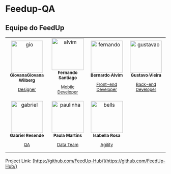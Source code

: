 # Feedup-QA

<!-- Squad -->
## Equipe do FeedUp

<table>
  <tr>
    <td align="center">
      <a href="https://github.com/*/">
        <img src="https://lh3.googleusercontent.com/a-/ALV-UjWbWkxBzHdWuMEIrCABVhJaXJHIZ2ZO2Id7yGdSbkyBOJQ7r6-N=s64-p-k-rw-no" width="100px;" alt="gio"/><br>
        <sub>
          <b>GiovanaGiovana Wilberg</b>
          <p>Designer</p>
        </sub>
      </a>
    </td>
    <td align="center">
      <a href="https://github.com/fsaantiago/">
        <img src="https://avatars.githubusercontent.com/u/105754273?v=4" width="100px;" alt="alvim"/><br>
        <sub>
          <b>Fernando Santiago</b>
          <p>Mobile Developer</p>
        </sub>
      </a>
    </td>
    <td align="center">
      <a href="https://github.com/alvimdev/">
        <img src="https://avatars.githubusercontent.com/u/83983141?v=4" width="100px;" alt="fernando"/><br>
        <sub>
          <b>Bernardo Alvim</b>
          <p>Front-end Developer</p>
        </sub>
      </a>
    </td>
    <td align="center">
      <a href="https://github.com/GustavoJVvieira/">
        <img src="https://avatars.githubusercontent.com/u/164119202?v=4" width="100px;" alt="gustavao"/><br>
        <sub>
          <b>Gustavo Vieira</b>
          <p>Back-end Developer</p>
        </sub>
      </a>
    </td>
  </tr>
  <tr>
    <td align="center">
      <a href="https://github.com/gnvr29/">
        <img src="https://avatars.githubusercontent.com/u/62761033?v=4" width="100px;" alt="gabriel"/><br>
        <sub>
          <b>Gabriel Resende</b>
          <p>QA</p>
        </sub>
      </a>
    </td>
    <td align="center">
      <a href="https://github.com/Morinian">
        <img src="https://avatars.githubusercontent.com/u/83657190?v=4" width="100px;" alt="paulinha"/><br>
        <sub>
          <b>Paula Martins</b>
          <p>Data Team</p>
        </sub>
      </a>
    </td>
    <td align="center">
      <a href="https://github.com/*/">
        <img src="https://lh3.googleusercontent.com/a-/ALV-UjXalDhFLno7gB1M-UyTTzgowKRKi3t11aaprLDd-CCFTp_iFct2=s40-p" width="100px;" alt="bells"/><br>
        <sub>
          <b>Isabella Rosa</b>
          <p>Agility</p>
        </sub>
      </a>
    </td>
  </tr>
</table>

Project Link: [https://github.com/FeedUp-Hub/](https://github.com/FeedUp-Hub/)
